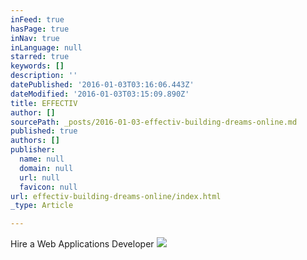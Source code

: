 ```yaml
---
inFeed: true
hasPage: true
inNav: true
inLanguage: null
starred: true
keywords: []
description: ''
datePublished: '2016-01-03T03:16:06.443Z'
dateModified: '2016-01-03T03:15:09.890Z'
title: EFFECTIV
author: []
sourcePath: _posts/2016-01-03-effectiv-building-dreams-online.md
published: true
authors: []
publisher:
  name: null
  domain: null
  url: null
  favicon: null
url: effectiv-building-dreams-online/index.html
_type: Article

---
```

Hire a Web Applications Developer
![](https://the-grid-user-content.s3-us-west-2.amazonaws.com/164006a7-c923-4250-8a25-133d41ade905.jpg)